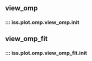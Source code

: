 ## view_omp
### ::: iss.plot.omp.view_omp.__init__

## view_omp_fit
### ::: iss.plot.omp.view_omp_fit.__init__